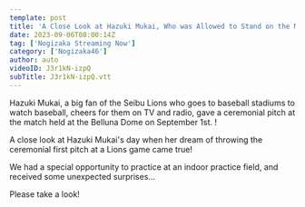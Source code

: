 ```yaml
---
template: post
title: 'A Close Look at Hazuki Mukai, Who was Allowed to Stand on the Mound with Her Thoughts at Her Favorite Lions Game!'
date: 2023-09-06T08:00:14Z
tag: ['Nogizaka Streaming Now']
category: ['Nogizaka46']
author: auto 
videoID: J3r1kN-izpQ
subTitle: J3r1kN-izpQ.vtt
---
```

Hazuki Mukai, a big fan of the Seibu Lions who goes to baseball stadiums to watch baseball, cheers for them on TV and radio, gave a ceremonial pitch at the match held at the Belluna Dome on September 1st. !

A close look at Hazuki Mukai's day when her dream of throwing the ceremonial first pitch at a Lions game came true!

We had a special opportunity to practice at an indoor practice field, and received some unexpected surprises...

Please take a look!